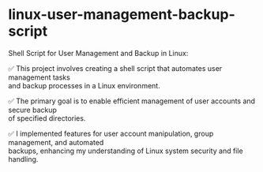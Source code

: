 # linux-user-management-backup-script
Shell Script for User Management and Backup in Linux:  

✅ This project involves creating a shell script that automates user management tasks  
   and backup processes in a Linux environment.  
    
✅ The primary goal is to enable efficient management of user accounts and secure backup  
   of specified directories.  
    
✅ I implemented features for user account manipulation, group management, and automated  
    backups, enhancing my understanding of Linux system security and file handling.
